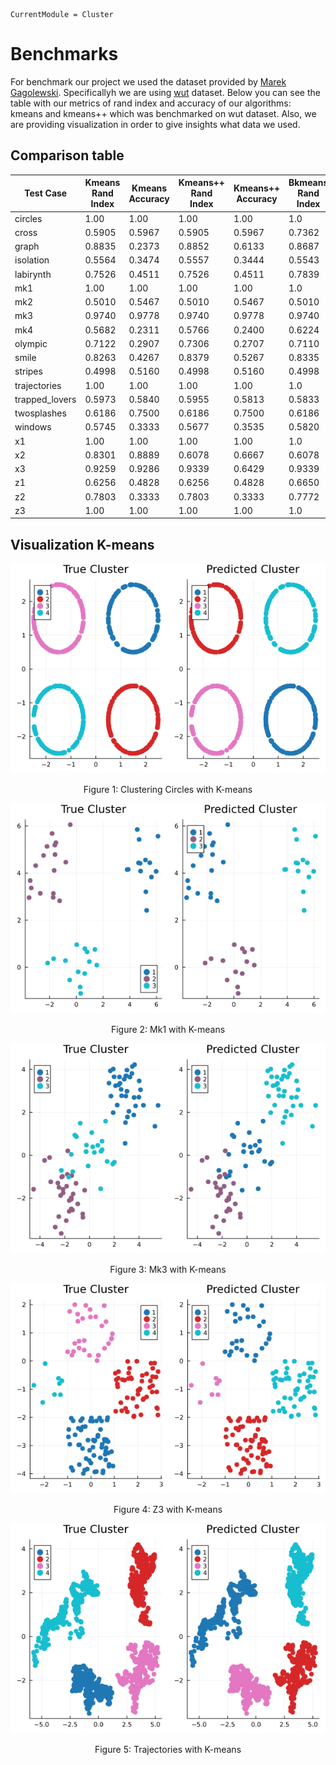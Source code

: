 ```@meta
CurrentModule = Cluster
```
# Benchmarks

For benchmark our project we used the dataset provided by [Marek Gagolewski](https://clustering-benchmarks.gagolewski.com/index.html). Specificallyh we are using [wut](https://clustering-benchmarks.gagolewski.com/weave/suite-v1.html#sec-battery-wut) dataset. Below you can see the table with our metrics of rand index and accuracy of our algorithms: kmeans and kmeans++ which was benchmarked on wut dataset. Also, we are providing visualization in order to give insights what data we used.

## Comparison table
| Test Case | Kmeans Rand Index | Kmeans Accuracy | Kmeans++ Rand Index | Kmeans++ Accuracy | Bkmeans Rand Index | Bkmeans Accuracy |
|-----------------|-------------------|-----------------|--------------------|-------------------|-------------------|-------------------|
| circles | 1.00 | 1.00 | 1.00 | 1.00 | 1.0 | 1.0 |
| cross | 0.5905 | 0.5967 | 0.5905 | 0.5967 | 0.7362 | 0.7167 |
| graph | 0.8835 | 0.2373 | 0.8852 | 0.6133 | 0.8687 | 0.3147 |
| isolation | 0.5564 | 0.3474 | 0.5557 | 0.3444 | 0.5543 | 0.3489 |
| labirynth | 0.7526 | 0.4511 | 0.7526 | 0.4511 | 0.7839 | 0.2350 |
| mk1 | 1.00 | 1.00 | 1.00 | 1.00 | 1.0 | 1.0 |
| mk2 | 0.5010 | 0.5467 | 0.5010 | 0.5467 | 0.5010 | 0.5467 |
| mk3 | 0.9740 | 0.9778 | 0.9740 | 0.9778 | 0.9740 | 0.9778 |
| mk4 | 0.5682 | 0.2311 | 0.5766 | 0.2400 | 0.6224 | 0.5111 |
| olympic | 0.7122 | 0.2907 | 0.7306 | 0.2707 | 0.7110 | 0.2840 |
| smile | 0.8263 | 0.4267 | 0.8379 | 0.5267 | 0.8335 | 0.5733 |
| stripes | 0.4998 | 0.5160 | 0.4998 | 0.5160 | 0.4998 | 0.5160 |
| trajectories | 1.00 | 1.00 | 1.00 | 1.00 | 1.0 | 1.0 |
| trapped_lovers | 0.5973 | 0.5840 | 0.5955 | 0.5813 | 0.5833 | 0.4533 |
| twosplashes | 0.6186 | 0.7500 | 0.6186 | 0.7500 | 0.6186 | 0.7500 |
| windows | 0.5745 | 0.3333 | 0.5677 | 0.3535 | 0.5820 | 0.4855 |
| x1 | 1.00 | 1.00 | 1.00 | 1.00 | 1.0 | 1.0 |
| x2 | 0.8301 | 0.8889 | 0.6078 | 0.6667 | 0.6078 | 0.6667 |
| x3 | 0.9259 | 0.9286 | 0.9339 | 0.6429 | 0.9339 | 0.6429 |
| z1 | 0.6256 | 0.4828 | 0.6256 | 0.4828 | 0.6650 | 0.5862 |
| z2 | 0.7803 | 0.3333 | 0.7803 | 0.3333 | 0.7772 | 0.2963 |
| z3 | 1.00 | 1.00 | 1.00 | 1.00 | 1.0 | 1.0 |


## Visualization K-means
<div style="text-align: center;">
  <img src="https://github.com/viktorlorentz/Cluster.jl/blob/benchmarking_alg/test/kmeans-figures/circles.png" alt="Clustering Circles">
  <p>Figure 1: Clustering Circles with K-means</p>
</div>

<div style="text-align: center;">
  <img src="https://github.com/viktorlorentz/Cluster.jl/blob/benchmarking_alg/test/kmeans-figures/mk1.png" alt="Mk1">
  <p>Figure 2: Mk1 with K-means</p>
</div>

<div style="text-align: center;">
  <img src="https://github.com/viktorlorentz/Cluster.jl/blob/benchmarking_alg/test/kmeans-figures/mk3.png" alt="Mk1">
  <p>Figure 3: Mk3 with K-means</p>
</div>

<div style="text-align: center;">
  <img src="https://github.com/viktorlorentz/Cluster.jl/blob/benchmarking_alg/test/kmeans-figures/z3.png" alt="Mk1">
  <p>Figure 4: Z3 with K-means</p>
</div>

<div style="text-align: center;">
  <img src="https://github.com/viktorlorentz/Cluster.jl/blob/benchmarking_alg/test/kmeans-figures/trajectories.png" alt="Mk1">
  <p>Figure 5: Trajectories with K-means</p>
</div>
